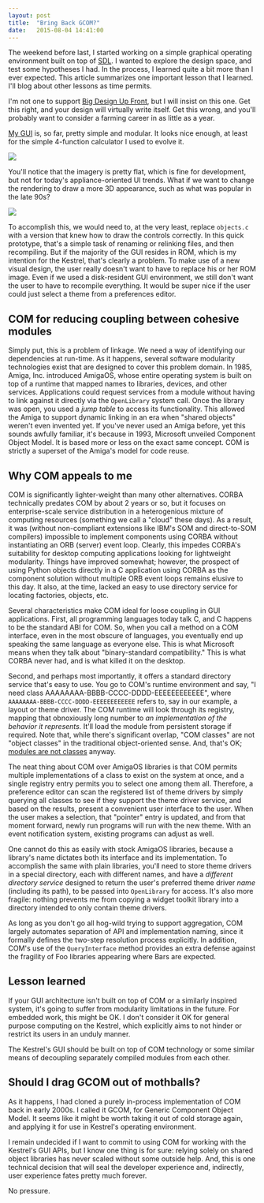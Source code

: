 ```yaml
---
layout: post
title:  "Bring Back GCOM?"
date:   2015-08-04 14:41:00
---
```

The weekend before last,
I started working on a simple graphical operating environment built on top of
[SDL](http://libsdl.org).
I wanted to explore the design space, and test some hypotheses I had.
In the process, I learned quite a bit more than I ever expected.
This article summarizes one important lesson that I learned.
I'll blog about other lessons as time permits.

I'm not one to support [Big Design Up Front](https://en.wikipedia.org/wiki/Big_Design_Up_Front),
but I will insist on this one.
Get this right, and your design will virtually write itself.
Get this wrong, and you'll probably want to consider a farming career in as little as a year.

[My GUI](https://github.com/sam-falvo/toybox) is, so far, pretty simple and modular.
It looks nice enough, at least for the simple 4-function calculator I used to evolve it.

![]({{site.baseurl}}/images/flat-calc-window.png)

You'll notice that the imagery is pretty flat, which is fine for development, but not for today's appliance-oriented UI trends.
What if we want to change the rendering to draw a more 3D appearance, such as what was popular in the late 90s?

![]({{site.baseurl}}/images/3d-calc-window.png)

To accomplish this, we would need to, at the very least,
replace `objects.c` with a version that
knew how to draw the controls correctly.
In this quick prototype,
that's a simple task of renaming or relinking files, and then recompiling.
But if the majority of the GUI resides in ROM,
which is my intention for the Kestrel, that's clearly a problem.
To make use of a new visual design,
the user really doesn't want to have to replace his or her ROM image.
Even if we used a disk-resident GUI environment,
we still don't want the user to have to recompile everything.
It would be super nice if the user could just select a theme from a preferences editor.

## COM for reducing coupling between cohesive modules

Simply put, this is a problem of linkage.
We need a way of identifying our dependencies at run-time.
As it happens, several software modularity technologies exist that are designed to cover this problem domain.
In 1985, Amiga, Inc. introduced AmigaOS, whose entire operating system is built on top of a runtime that mapped names to libraries, devices, and other services.
Applications could request services from a module without having to link against it directly via the `OpenLibrary` system call.
Once the library was open, you used a *jump table* to access its functionality.
This allowed the Amiga to support dynamic linking in an era when "shared objects" weren't even invented yet.
If you've never used an Amiga before, yet this sounds awfully familiar,
it's because in 1993, Microsoft unveiled Component Object Model.
It is based more or less on the exact same concept.
COM is strictly a superset of the Amiga's model for code reuse.

## Why COM appeals to me

COM is significantly lighter-weight than many other alternatives.
CORBA technically predates COM by about 2 years or so, but
it focuses on enterprise-scale service distribution in a heterogenious mixture of computing resources
(something we call a "cloud" these days).
As a result, it was (without non-compliant extensions like IBM's SOM and direct-to-SOM compilers)
impossible to implement components using CORBA without instantiating an ORB (server) event loop.
Clearly, this impedes CORBA's suitability for desktop computing applications looking for lightweight modularity.
Things have improved somewhat; however,
the prospect of using Python objects
directly in a C application
using CORBA as the component solution
without multiple ORB event loops
remains elusive to this day.
It also, at the time, lacked an easy to use directory service for
locating factories, objects, etc.

Several characteristics make COM ideal for loose coupling in GUI applications.
First, all programming languages today talk C, and C happens to be the standard ABI for COM.
So, when you call a method on a COM interface, even in the most obscure of languages,
you eventually end up speaking the same language as everyone else.
This is what Microsoft means when they talk about "binary-standard compatibility."
This is what CORBA never had, and is what killed it on the desktop.

Second, and perhaps most importantly, it offers a standard directory service that's easy to use.
You go to COM's runtime environment and say, "I need class AAAAAAAA-BBBB-CCCC-DDDD-EEEEEEEEEEEE",
where `AAAAAAAA-BBBB-CCCC-DDDD-EEEEEEEEEEEE` refers to, say in our example, a layout or theme driver.
The COM runtime will look through its registry,
mapping that obnoxiously long number to *an implementation of the behavior it represents.*
It'll load the module from persistent storage if required.
Note that, while there's significant overlap,
"COM classes" are not "object classes" in the traditional object-oriented sense.
And, that's OK;
[modules are not classes](http://research.microsoft.com/en-us/um/people/cszypers/pub/ecoop92.pdf) anyway.

The neat thing about COM over AmigaOS libraries is that
COM permits multiple implementations of a class to exist on the system at once,
and a single registry entry permits you to select one among them all.
Therefore, a preference editor can scan the registered list of theme drivers by simply
querying all classes to see if they support the theme driver service, and based on the results,
present a convenient user interface to the user.
When the user makes a selection, that "pointer" entry is updated, and
from that moment forward, newly run programs will run with the new theme.
With an event notification system, existing programs can adjust as well.

One cannot do this as easily with stock AmigaOS libraries, because
a library's name dictates both its interface and its implementation.
To accomplish the same with plain libraries,
you'll need to store theme drivers in a special directory,
each with different names,
and have a *different directory service* designed to
return the user's preferred theme driver *name* (including its path),
to be passed into `OpenLibrary` for access.
It's also more fragile:
nothing prevents me from copying a widget toolkit library into a directory intended to only contain theme drivers.

As long as you don't go all hog-wild trying to support aggregation,
COM largely automates separation of API and implementation naming, since it formally defines the two-step resolution process explicitly.
In addition, COM's use of the `QueryInterface` method provides an extra defense against the fragility of Foo libraries appearing where Bars are expected.

## Lesson learned

If your GUI architecture isn't built on top of COM or a similarly inspired system,
it's going to suffer from modularity limitations in the future.
For embedded work, this might be OK.
I don't consider it OK for general purpose computing on the Kestrel,
which explicitly aims to not hinder or restrict its users in an unduly manner.

The Kestrel's GUI should be built on top of COM technology or
some similar means of decoupling separately compiled modules from each other.

## Should I drag GCOM out of mothballs?

As it happens, I had cloned a purely in-process implementation of COM back
in early 2000s.  I called it GCOM, for Generic Component Object Model.
It seems like it might be worth taking it out of cold storage again,
and applying it for use in Kestrel's operating environment.

I remain undecided if I want to commit to using COM for working with the Kestrel's GUI APIs,
but I know one thing is for sure:
relying solely on shared object libraries has never scaled without some outside help.
And, this is one technical decision that will seal the developer experience and,
indirectly,
user experience fates pretty much forever.

No pressure.

